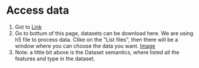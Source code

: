 # Access data 

1. Got to [Link](https://opendata.cern.ch/record/12102) 
2. Go to bottum of this page, datasets can be download here. We are using h5 file to process data. Clike on the "List files", then there will be a window where you can choose the data you want. 
[Image](image.png)
3. Note: a little bit above is the Dataset semantics, where listed all the features and type in the dataset. 
